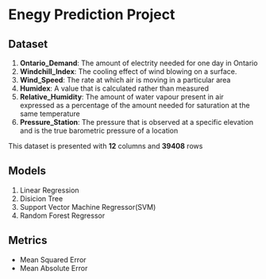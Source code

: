 # Enegy Prediction Project

## Dataset
1. **Ontario_Demand**: The amount of electrity needed for one day in Ontario
2. **Windchill_Index**: The cooling effect of wind blowing on a surface.
3. **Wind_Speed**: The rate at which air is moving in a particular area
4. **Humidex**: A value that is calculated rather than measured
5. **Relative_Humidity**: The amount of water vapour present in air expressed as a percentage of the amount needed for saturation at the same temperature
6. **Pressure_Station**: The pressure that is observed at a specific elevation and is the true barometric pressure of a location

This dataset is presented with **12** columns and **39408** rows


## Models
1. Linear Regression
2. Disicion Tree
3. Support Vector Machine Regressor(SVM)
4. Random Forest Regressor

## Metrics
* Mean Squared Error
* Mean Absolute Error












